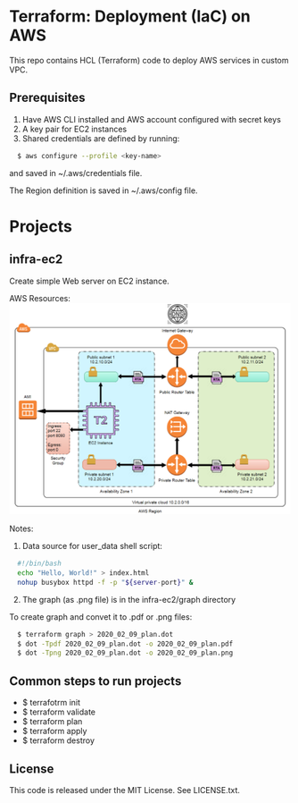 # Terraform: Deployment (IaC) on AWS

This repo contains HCL (Terraform) code to deploy AWS services in custom VPC.

## Prerequisites ##
  1. Have AWS CLI installed and AWS account configured with secret keys
  2. A key pair for EC2 instances
  3. Shared credentials are defined by running:
``` bash
  $ aws configure --profile <key-name>
```
and saved in ~/.aws/credentials file.

The Region definition is saved in ~/.aws/config file.
 
# Projects #

## infra-ec2 ## 
Create simple Web server on EC2 instance.<br>

AWS Resources: 
![alt text](https://github.com/serg239/terraform/blob/master/aws/infra-ec2/graph/infra-ec2.png "AWS Resources")

Notes:
1. Data source for user_data shell script:
```bash  
  #!/bin/bash
  echo "Hello, World!" > index.html
  nohup busybox httpd -f -p "${server-port}" &
```

2. The graph (as .png file) is in the infra-ec2/graph directory

To create graph and convet it to .pdf or .png files:
```bash
  $ terraform graph > 2020_02_09_plan.dot
  $ dot -Tpdf 2020_02_09_plan.dot -o 2020_02_09_plan.pdf
  $ dot -Tpng 2020_02_09_plan.dot -o 2020_02_09_plan.png
```  

## Common steps to run projects ##

* $ terrafotrm init
* $ terraform validate
* $ terraform plan
* $ terraform apply
* $ terraform destroy


## License

This code is released under the MIT License. See LICENSE.txt.
